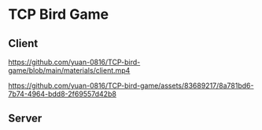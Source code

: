 # TCP Bird Game

## Client
https://github.com/yuan-0816/TCP-bird-game/blob/main/materials/client.mp4



https://github.com/yuan-0816/TCP-bird-game/assets/83689217/8a781bd6-7b74-4964-bdd8-2f69557d42b8


## Server
